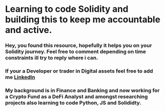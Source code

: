 # Learning to code Solidity and building this to keep me accountable and active. 

### Hey, you found this resource, hopefully it helps you on your Solidity journey. Feel free to comment depending on time constraints ill try to reply where i can. 

### If your a Developer or trader in Digital assets feel free to add me [LinkedIn](https://www.linkedin.com/in/rosshardingham/)


### My background is in Finance and Banking and now working for a Crypto Fund as a DeFi Analyst and amongst researching projects also learning to code Python, JS and Solididty. 


<script src="https://giscus.app/client.js"
        data-repo="RossJH/Solidity-file"
        data-repo-id="R_kgDOG2qAxg"
        data-category="Announcements"
        data-category-id="DIC_kwDOG2qAxs4CBNzH"
        data-mapping="url"
        data-reactions-enabled="1"
        data-emit-metadata="1"
        data-input-position="top"
        data-theme="dark"
        data-lang="en"
        crossorigin="anonymous"
        async>
</script>